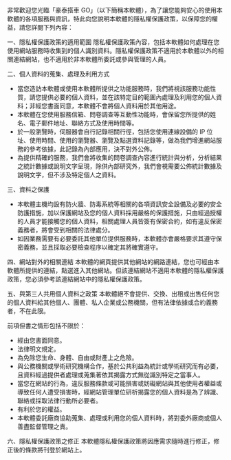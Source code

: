 非常歡迎您光臨「豪泰搭車 GO」（以下簡稱本軟體），為了讓您能夠安心的使用本軟體的各項服務與資訊，特此向您說明本軟體的隱私權保護政策，以保障您的權益，請您詳閱下列內容：

 一、隱私權保護政策的適用範圍
隱私權保護政策內容，包括本軟體如何處理在您使用網站服務時收集到的個人識別資料。隱私權保護政策不適用於本軟體以外的相關連結網站，也不適用於非本軟體所委託或參與管理的人員。

二、個人資料的蒐集、處理及利用方式
* 當您造訪本軟體或使用本軟體所提供之功能服務時，我們將視該服務功能性質，請您提供必要的個人資料，並在該特定目的範圍內處理及利用您的個人資料；非經您書面同意，本軟體不會將個人資料用於其他用途。
* 本軟體在您使用服務信箱、問卷調查等互動性功能時，會保留您所提供的姓名、電子郵件地址、聯絡方式及使用時間等。
* 於一般瀏覽時，伺服器會自行記錄相關行徑，包括您使用連線設備的 IP 位址、使用時間、使用的瀏覽器、瀏覽及點選資料記錄等，做為我們增進網站服務的參考依據，此記錄為內部應用，決不對外公佈。
* 為提供精確的服務，我們會將收集的問卷調查內容進行統計與分析，分析結果之統計數據或說明文字呈現，除供內部研究外，我們會視需要公佈統計數據及說明文字，但不涉及特定個人之資料。

三、資料之保護
* 本軟體主機均設有防火牆、防毒系統等相關的各項資訊安全設備及必要的安全防護措施，加以保護網站及您的個人資料採用嚴格的保護措施，只由經過授權的人員才能接觸您的個人資料，相關處理人員皆簽有保密合約，如有違反保密義務者，將會受到相關的法律處分。
* 如因業務需要有必要委託其他單位提供服務時，本軟體亦會嚴格要求其遵守保密義務，並且採取必要檢查程序以確定其將確實遵守。

四、網站對外的相關連結
本軟體的網頁提供其他網站的網路連結，您也可經由本軟體所提供的連結，點選進入其他網站。但該連結網站不適用本軟體的隱私權保護政策，您必須參考該連結網站中的隱私權保護政策。

五、與第三人共用個人資料之政策
本軟體絕不會提供、交換、出租或出售任何您的個人資料給其他個人、團體、私人企業或公務機關，但有法律依據或合約義務者，不在此限。

前項但書之情形包括不限於：

* 經由您書面同意。
* 法律明文規定。
* 為免除您生命、身體、自由或財產上之危險。
* 與公務機關或學術研究機構合作，基於公共利益為統計或學術研究而有必要，且資料經過提供者處理或蒐集著依其揭露方式無從識別特定之當事人。
* 當您在網站的行為，違反服務條款或可能損害或妨礙網站與其他使用者權益或導致任何人遭受損害時，經網站管理單位研析揭露您的個人資料是為了辨識、聯絡或採取法律行動所必要者。
* 有利於您的權益。
* 本軟體委託廠商協助蒐集、處理或利用您的個人資料時，將對委外廠商或個人善盡監督管理之責。

六、隱私權保護政策之修正
本軟體隱私權保護政策將因應需求隨時進行修正，修正後的條款將刊登於網站上。